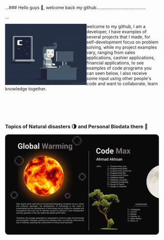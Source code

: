 ...### Hello guys 👋, welcome back my github........................................
<div>...
<p>  <img align="left" src="giphy.gif" height="200" >
welcome to my github, I am a developer, I have examples of several projects that I made, for self-development focus on problem solving, while my project examples vary, ranging from sales applications, cashier applications, financial applications, to see examples of code programs you can seen below, I also receive some input using other people's code and want to collaborate, learn knowledge together.  </p> 
</div>
<br><br><br><br>



### Topics of Natural disasters 🌗 and Personal Biodata there 📝


![screenshot](screen1.png)

  

<!--
**ahmadakhsan/ahmadakhsan** is a ✨ _special_ ✨ repository because its `README.md` (this file) appears on your GitHub profile.
<img src=”http://link-foto”>
width="200" style="max-width:100%;"
Here are some ideas to get you started:

- 🔭 I’m currently working on ...
- 🌱 I’m currently learning ...
- 👯 I’m looking to collaborate on ...
- 🤔 I’m looking for help with ...
- 💬 Ask me about ...
- 📫 How to reach me: ...
- 😄 Pronouns: ...
- ⚡ Fun fact: ...
-->

